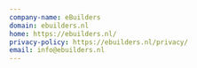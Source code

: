 ```yaml
---
company-name: eBuilders
domain: ebuilders.nl
home: https://ebuilders.nl/
privacy-policy: https://ebuilders.nl/privacy/
email: info@ebuilders.nl
---
```




